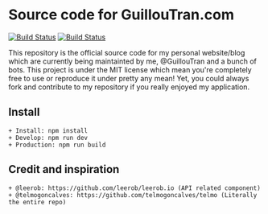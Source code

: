 # Source code for GuillouTran.com

[![Build Status](https://travis-ci.com/GuillouTran/guilloutran.com.svg?branch=master)](https://travis-ci.com/GuillouTran/guilloutran.com)
[![Build Status](https://guilloutran.semaphoreci.com/badges/guilloutran.com/branches/master.svg)](https://guilloutran.semaphoreci.com/projects/guilloutran.com)

This repository is the official source code for my personal website/blog which
are currently being maintainted by me, @GuillouTran and a bunch of bots. This
project is under the MIT license which mean you're completely free to use or
reproduce it under pretty any mean! Yet, you could always fork and contribute to
my repository if you really enjoyed my application.

## Install

    + Install: npm install
    + Develop: npm run dev
    + Production: npm run build

## Credit and inspiration

    + @leerob: https://github.com/leerob/leerob.io (API related component)
    + @telmogoncalves: https://github.com/telmogoncalves/telmo (Literally the entire repo)
